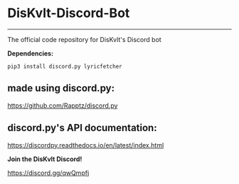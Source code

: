 # DisKvlt-Discord-Bot
----------------------------------
The official code repository for DisKvlt's Discord bot

**Dependencies:**

`pip3 install discord.py lyricfetcher`

## made using discord.py:

https://github.com/Rapptz/discord.py

## discord.py's API documentation:

https://discordpy.readthedocs.io/en/latest/index.html

**Join the DisKvlt Discord!**

https://discord.gg/qwQmpfj
